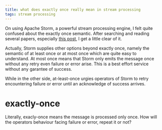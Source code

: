 ```yaml
---
title: what does exactly once really mean in stream processing
tags: stream processing
---
```


On using Apache Storm, a powerful stream processing engine, I felt quite confused about the exactly once semantic. After searching and reading several papers, especially [this post](https://streaml.io/blog/exactly-once]), I get a little clear of it.

Actually, Storm supplies other options beyond exactly once, namely the semantic of at least once or at most once which are quite easy to understand. At most once means that Storm only emits the message once without any retry even failure or error arise. This is a best effort service without any garantee of success.

While in the other side, at-least-once urgies operators of Storm to retry encountering failure or error until an acknowledge of success arrives.

# exactly-once

Literally, exacly-once means the message is processed only once. How will the operators behaviour facing failure or error, repeat it or not?
